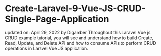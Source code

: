 # Create-Laravel-9-Vue-JS-CRUD-Single-Page-Application
 updated on: April 29, 2022 by Digamber Throughout this Laravel Vue js CRUD example tutorial, you will see and understand how to build Create, Read, Update, and Delete API and how to consume APIs to perform CRUD operations in Laravel Vue JS application.
